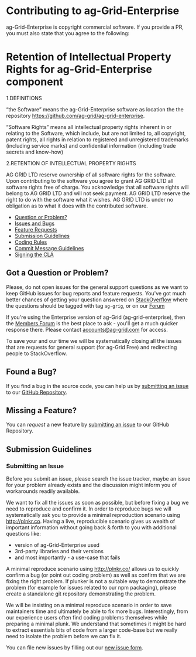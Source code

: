 # Contributing to ag-Grid-Enterprise

ag-Grid-Enterprise is copyright commercial software. If you provide a PR, you must also state that you agree to the following:

Retention of Intellectual Property Rights for ag-Grid-Enterprise component
==============


1.DEFINITIONS

“the Software” means the ag-Grid-Enterprise software as location the the repository
https://github.com/ag-grid/ag-grid-enterprise.

“Software Rights” means all intellectual property rights inherent in or relating to the Software,
which include, but are not limited to, all copyright, patent rights, all rights in relation to registered
and unregistered trademarks (including service marks) and confidential information (including trade secrets
and know-how)

2.RETENTION OF INTELLECTUAL PROPERTY RIGHTS

AG GRID LTD reserve ownership of all software rights for the software. Upon contributing to the software
you agree to grant AG GRID LTD all software rights free of charge. You acknowledge that all software rights
will belong to AG GRID LTD and will not seek payment. AG GRID LTD reserve the right to do with the software
what it wishes. AG GRID LTD is under no obligation as to what it does with the contributed software.

 - [Question or Problem?](#question)
 - [Issues and Bugs](#issue)
 - [Feature Requests](#feature)
 - [Submission Guidelines](#submit)
 - [Coding Rules](#rules)
 - [Commit Message Guidelines](#commit)
 - [Signing the CLA](#cla)

## <a name="question"></a> Got a Question or Problem?

Please, do not open issues for the general support questions as we want to keep GitHub issues for bug reports and feature requests. You've got much better chances of getting your question answered on [StackOverflow](https://stackoverflow.com/questions/tagged/ag-grid) where the questions should be tagged with tag `ag-grig`,
or on our [Forum](https://ag-grid.com/forum)

If you're using the Enterprise version of ag-Grid (ag-grid-enterprise), then the [Members Forum](https://ag-grid.com/forum/forumdisplay.php?fid=5) is the best place to ask - you'll get a much quicker response there. Please contact accounts@ag-grid.com for access.

To save your and our time we will be systematically closing all the issues that are requests for general support (for ag-Grid Free) and redirecting people to StackOverflow.

## <a name="issue"></a> Found a Bug?
If you find a bug in the source code, you can help us by
[submitting an issue](#submit-issue) to our [GitHub Repository][github].

## <a name="feature"></a> Missing a Feature?
You can *request* a new feature by [submitting an issue](#submit-issue) to our GitHub
Repository.

## <a name="submit"></a> Submission Guidelines

### <a name="submit-issue"></a> Submitting an Issue

Before you submit an issue, please search the issue tracker, maybe an issue for your problem already exists and the discussion might inform you of workarounds readily available.

We want to fix all the issues as soon as possible, but before fixing a bug we need to reproduce and confirm it. In order to reproduce bugs we will systematically ask you to provide a minimal reproduction scenario using http://plnkr.co. Having a live, reproducible scenario gives us wealth of important information without going back & forth to you with additional questions like:

- version of ag-Grid-Enterprise used
- 3rd-party libraries and their versions
- and most importantly - a use-case that fails

A minimal reproduce scenario using http://plnkr.co/ allows us to quickly confirm a bug (or point out coding problem) as well as confirm that we are fixing the right problem. If plunker is not a suitable way to demonstrate the problem (for example for issues related to our npm packaging), please create a standalone git repository demonstrating the problem.

We will be insisting on a minimal reproduce scenario in order to save maintainers time and ultimately be able to fix more bugs. Interestingly, from our experience users often find coding problems themselves while preparing a minimal plunk. We understand that sometimes it might be hard to extract essentials bits of code from a larger code-base but we really need to isolate the problem before we can fix it.

You can file new issues by filling out our [new issue form](https://github.com/ag-grid/ag-grid-enterprise/issues/new).

[github]: https://github.com/ag-grid/ag-grid-enterprise
[jsfiddle]: http://jsfiddle.net
[plunker]: http://plnkr.co/edit
[runnable]: http://runnable.com
[stackoverflow]: http://stackoverflow.com/questions/tagged/ag-grid


